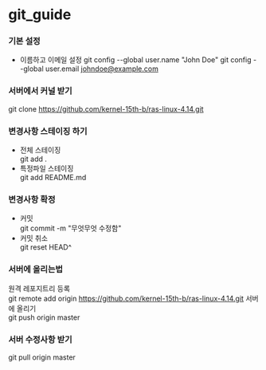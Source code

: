 # git_guide  

### 기본 설정
- 이름하고 이메일 설정
git config --global user.name "John Doe"
git config --global user.email johndoe@example.com

### 서버에서 커널 받기
git clone https://github.com/kernel-15th-b/ras-linux-4.14.git

### 변경사항 스테이징 하기
- 전체 스테이징  
git add . 
- 특정파일 스테이징  
git add README.md

### 변경사항 확정
- 커밋  
git commit -m "무엇무엇 수정함"
- 커밋 취소  
git reset HEAD^

### 서버에 올리는법
원격 레포지트리 등록  
git remote add origin https://github.com/kernel-15th-b/ras-linux-4.14.git
서버에 올리기  
git push origin master

### 서버 수정사항 받기  
git pull origin master
